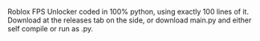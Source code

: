  Roblox FPS Unlocker coded in 100% python, using exactly 100 lines of it. 
Download at the releases tab on the side, or download main.py and either self compile or run as .py.
